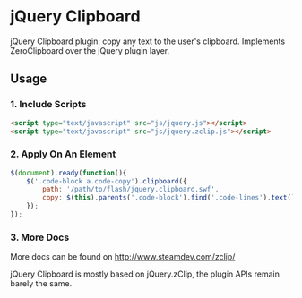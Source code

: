 jQuery Clipboard
================

jQuery Clipboard plugin: copy any text to the user's clipboard. Implements ZeroClipboard over the jQuery plugin layer.


## Usage

### 1. Include Scripts

```html
<script type="text/javascript" src="js/jquery.js"></script>
<script type="text/javascript" src="js/jquery.zclip.js"></script>
```


### 2. Apply On An Element

```javascript
$(document).ready(function(){
    $('.code-block a.code-copy').clipboard({
        path: '/path/to/flash/jquery.clipboard.swf',
        copy: $(this).parents('.code-block').find('.code-lines').text()
    });
});
```


### 3. More Docs

More docs can be found on http://www.steamdev.com/zclip/

jQuery Clipboard is mostly based on jQuery.zClip, the plugin APIs remain barely the same.